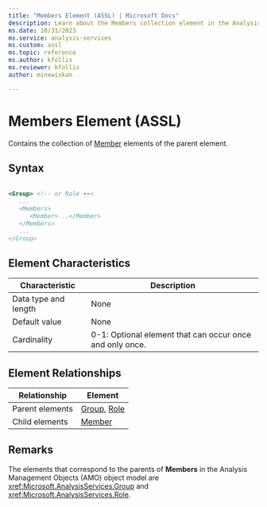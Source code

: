 ```yaml
---
title: "Members Element (ASSL) | Microsoft Docs"
description: Learn about the Members collection element in the Analysis Services Scripting Language (ASSL) schema.
ms.date: 10/31/2023
ms.service: analysis-services
ms.custom: assl
ms.topic: reference
ms.author: kfollis
ms.reviewer: kfollis
author: minewiskan

---
```

# Members Element (ASSL)

  Contains the collection of [Member](../objects/member-element-assl.md) elements of the parent element.  
  
## Syntax  
  
```xml  
  
<Group> <!-- or Role --<  
   ...  
   <Members>  
      <Member>...</Member>  
   </Members>  
   ...  
</Group>  
```  
  
## Element Characteristics  
  
|Characteristic|Description|  
|--------------------|-----------------|  
|Data type and length|None|  
|Default value|None|  
|Cardinality|0-1: Optional element that can occur once and only once.|  
  
## Element Relationships  
  
|Relationship|Element|  
|------------------|-------------|  
|Parent elements|[Group](../objects/group-element-assl.md), [Role](../objects/role-element-assl.md)|  
|Child elements|[Member](../objects/member-element-assl.md)|  
  
## Remarks  
 The elements that correspond to the parents of **Members** in the Analysis Management Objects (AMO) object model are <xref:Microsoft.AnalysisServices.Group> and <xref:Microsoft.AnalysisServices.Role>.  
